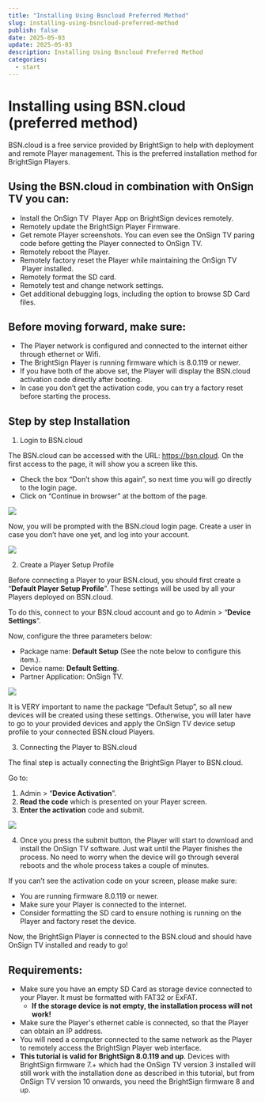```yaml
---
title: "Installing Using Bsncloud Preferred Method"
slug: installing-using-bsncloud-preferred-method
publish: false
date: 2025-05-03
update: 2025-05-03
description: Installing Using Bsncloud Preferred Method
categories:
  - start
---
```


Installing using BSN.cloud (preferred method)
=============================================

BSN.cloud is a free service provided by BrightSign to help with deployment and remote Player management. This is the preferred installation method for BrightSign Players.

Using the BSN.cloud in combination with OnSign TV you can:
----------------------------------------------------------

* Install the OnSign TV  Player App on BrightSign devices remotely.
* Remotely update the BrightSign Player Firmware.
* Get remote Player screenshots. You can even see the OnSign TV paring code before getting the Player connected to OnSign TV.
* Remotely reboot the Player.
* Remotely factory reset the Player while maintaining the OnSign TV  Player installed.
* Remotely format the SD card.
* Remotely test and change network settings.
* Get additional debugging logs, including the option to browse SD Card files.

Before moving forward, make sure:
---------------------------------

* The Player network is configured and connected to the internet either through ethernet or Wifi.
* The BrightSign Player is running firmware which is 8.0.119 or newer.
* If you have both of the above set, the Player will display the BSN.cloud activation code directly after booting.
* In case you don’t get the activation code, you can try a factory reset before starting the process.

Step by step Installation
-------------------------

1. Login to BSN.cloud

The BSN.cloud can be accessed with the URL: <https://bsn.cloud>. On the first access to the page, it will show you a screen like this.

* Check the box “Don’t show this again”, so next time you will go directly to the login page.
* Click on “Continue in browser” at the bottom of the page.

![](https://static.helpjuice.com/helpjuice_production/uploads/upload/image/23821/direct/1742839985475/brightsign-installing-onsign-tv-using-bsn.cloud_1.png)

Now, you will be prompted with the BSN.cloud login page. Create a user in case you don’t have one yet, and log into your account.

![](https://static.helpjuice.com/helpjuice_production/uploads/upload/image/23821/direct/1742840002170/brightsign-installing-onsign-tv-using-bsn.cloud_2.png)

2. Create a Player Setup Profile

Before connecting a Player to your BSN.cloud, you should first create a “**Default Player Setup Profile**”. These settings will be used by all your Players deployed on BSN.cloud.

To do this, connect to your BSN.cloud account and go to Admin > “**Device Settings**“.

Now, configure the three parameters below:

* Package name: **Default Setup** (See the note below to configure this item.).
* Device name: **Default Setting**.
* Partner Application: OnSign TV.

![](https://static.helpjuice.com/helpjuice_production/uploads/upload/image/23821/direct/1742840064869/brightsign-installing-onsign-tv-using-bsn.cloud_3.png)

It is VERY important to name the package “Default Setup”, so all new devices will be created using these settings. Otherwise, you will later have to go to your provided devices and apply the OnSign TV device setup profile to your connected BSN.cloud Players.

3. Connecting the Player to BSN.cloud

The final step is actually connecting the BrightSign Player to BSN.cloud.

Go to:

1. Admin > “**Device Activation**”.
2. **Read the code** which is presented on your Player screen.
3. **Enter the activation** code and submit.

![](https://static.helpjuice.com/helpjuice_production/uploads/upload/image/23821/direct/1742840130412/brightsign-installing-onsign-tv-using-bsn.cloud_4.jpg)

4. Once you press the submit button, the Player will start to download and install the OnSign TV software. Just wait until the Player finishes the process. No need to worry when the device will go through several reboots and the whole process takes a couple of minutes.

If you can’t see the activation code on your screen, please make sure:

* You are running firmware 8.0.119 or newer.
* Make sure your Player is connected to the internet.
* Consider formatting the SD card to ensure nothing is running on the Player and factory reset the device.

Now, the BrightSign Player is connected to the BSN.cloud and should have OnSign TV installed and ready to go!

Requirements:
-------------

* Make sure you have an empty SD Card as storage device connected to your Player. It must be formatted with FAT32 or ExFAT.
  + **If the storage device is not empty, the installation process will not work!**
* Make sure the Player's ethernet cable is connected, so that the Player can obtain an IP address.
* You will need a computer connected to the same network as the Player to remotely access the BrightSign Player web interface.
* **This tutorial is valid for BrightSign 8.0.119 and up**. Devices with BrightSign firmware 7.+ which had the OnSign TV version 3 installed will still work with the installation done as described in this tutorial, but from OnSign TV version 10 onwards, you need the BrightSign firmware 8 and up.

